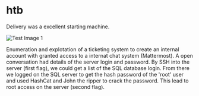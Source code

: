 # htb

Delivery was a excellent starting machine. 

![Test Image 1](delivery.jpg)

Enumeration and explotation of a ticketing system to create an internal account with granted access to a internat chat system (Mattermost). A open conversation had details of the server login and password. By SSH into the server (first flag), we could get a list of the SQL database login. From there we logged on the SQL server to get the hash password of the 'root' user and used HashCat and John the ripper to crack the password. This lead to root access on the server (second flag). 


